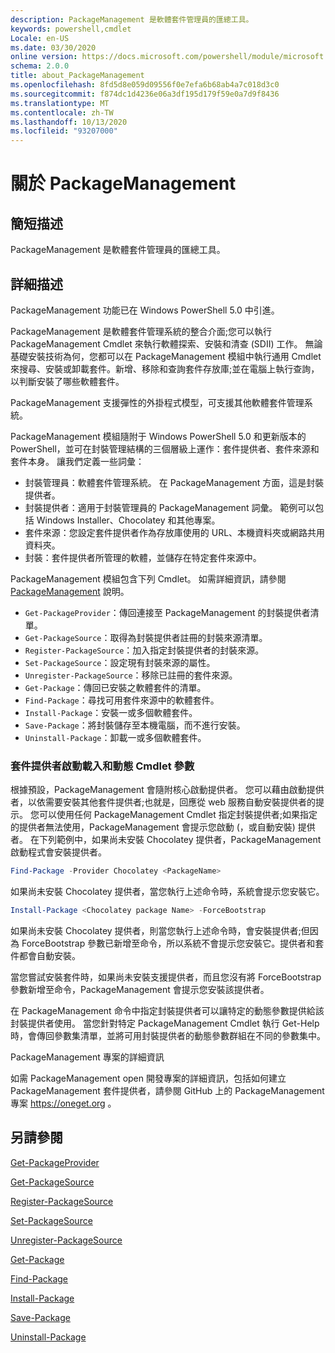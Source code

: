 ```yaml
---
description: PackageManagement 是軟體套件管理員的匯總工具。
keywords: powershell,cmdlet
Locale: en-US
ms.date: 03/30/2020
online version: https://docs.microsoft.com/powershell/module/microsoft.powershell.core/about/about_packagemanagement?view=powershell-6&WT.mc_id=ps-gethelp
schema: 2.0.0
title: about_PackageManagement
ms.openlocfilehash: 8fd5d8e059d09556f0e7efa6b68ab4a7c018d3c0
ms.sourcegitcommit: f874dc1d4236e06a3df195d179f59e0a7d9f8436
ms.translationtype: MT
ms.contentlocale: zh-TW
ms.lasthandoff: 10/13/2020
ms.locfileid: "93207000"
---
```

# <a name="about-packagemanagement"></a>關於 PackageManagement

## <a name="short-description"></a>簡短描述
PackageManagement 是軟體套件管理員的匯總工具。

## <a name="long-description"></a>詳細描述

PackageManagement 功能已在 Windows PowerShell 5.0 中引進。

PackageManagement 是軟體套件管理系統的整合介面;您可以執行 PackageManagement Cmdlet 來執行軟體探索、安裝和清查 (SDII) 工作。 無論基礎安裝技術為何，您都可以在 PackageManagement 模組中執行通用 Cmdlet 來搜尋、安裝或卸載套件。新增、移除和查詢套件存放庫;並在電腦上執行查詢，以判斷安裝了哪些軟體套件。

PackageManagement 支援彈性的外掛程式模型，可支援其他軟體套件管理系統。

PackageManagement 模組隨附于 Windows PowerShell 5.0 和更新版本的 PowerShell，並可在封裝管理結構的三個層級上運作：套件提供者、套件來源和套件本身。 讓我們定義一些詞彙：

- 封裝管理員：軟體套件管理系統。 在 PackageManagement 方面，這是封裝提供者。
- 封裝提供者：適用于封裝管理員的 PackageManagement 詞彙。 範例可以包括 Windows Installer、Chocolatey 和其他專案。
- 套件來源：您設定套件提供者作為存放庫使用的 URL、本機資料夾或網路共用資料夾。
- 封裝：套件提供者所管理的軟體，並儲存在特定套件來源中。

PackageManagement 模組包含下列 Cmdlet。 如需詳細資訊，請參閱 [PackageManagement](/powershell/module/packagemanagement) 說明。

- `Get-PackageProvider`：傳回連接至 PackageManagement 的封裝提供者清單。
- `Get-PackageSource`：取得為封裝提供者註冊的封裝來源清單。
- `Register-PackageSource`：加入指定封裝提供者的封裝來源。
- `Set-PackageSource`：設定現有封裝來源的屬性。
- `Unregister-PackageSource`：移除已註冊的套件來源。
- `Get-Package`：傳回已安裝之軟體套件的清單。
- `Find-Package`：尋找可用套件來源中的軟體套件。
- `Install-Package`：安裝一或多個軟體套件。
- `Save-Package`：將封裝儲存至本機電腦，而不進行安裝。
- `Uninstall-Package`：卸載一或多個軟體套件。

### <a name="package-provider-bootstrapping-and-dynamic-cmdlet-parameters"></a>套件提供者啟動載入和動態 Cmdlet 參數

根據預設，PackageManagement 會隨附核心啟動提供者。 您可以藉由啟動提供者，以依需要安裝其他套件提供者;也就是，回應從 web 服務自動安裝提供者的提示。 您可以使用任何 PackageManagement Cmdlet 指定封裝提供者;如果指定的提供者無法使用，PackageManagement 會提示您啟動 (，或自動安裝) 提供者。 在下列範例中，如果尚未安裝 Chocolatey 提供者，PackageManagement 啟動程式會安裝提供者。

```powershell
Find-Package -Provider Chocolatey <PackageName>
```

如果尚未安裝 Chocolatey 提供者，當您執行上述命令時，系統會提示您安裝它。

```powershell
Install-Package <Chocolatey package Name> -ForceBootstrap
```

如果尚未安裝 Chocolatey 提供者，則當您執行上述命令時，會安裝提供者;但因為 ForceBootstrap 參數已新增至命令，所以系統不會提示您安裝它。提供者和套件都會自動安裝。

當您嘗試安裝套件時，如果尚未安裝支援提供者，而且您沒有將 ForceBootstrap 參數新增至命令，PackageManagement 會提示您安裝該提供者。

在 PackageManagement 命令中指定封裝提供者可以讓特定的動態參數提供給該封裝提供者使用。 當您針對特定 PackageManagement Cmdlet 執行 Get-Help 時，會傳回參數集清單，並將可用封裝提供者的動態參數群組在不同的參數集中。

PackageManagement 專案的詳細資訊

如需 PackageManagement open 開發專案的詳細資訊，包括如何建立 PackageManagement 套件提供者，請參閱 GitHub 上的 PackageManagement 專案 https://oneget.org 。

## <a name="see-also"></a>另請參閱

[Get-PackageProvider](xref:PackageManagement.Get-PackageProvider)

[Get-PackageSource](xref:PackageManagement.Get-PackageSource)

[Register-PackageSource](xref:PackageManagement.Register-PackageSource)

[Set-PackageSource](xref:PackageManagement.Set-PackageSource)

[Unregister-PackageSource](xref:PackageManagement.Unregister-PackageSource)

[Get-Package](xref:PackageManagement.Get-Package)

[Find-Package](xref:PackageManagement.Find-Package)

[Install-Package](xref:PackageManagement.Install-Package)

[Save-Package](xref:PackageManagement.Save-Package)

[Uninstall-Package](xref:PackageManagement.Uninstall-Package)
